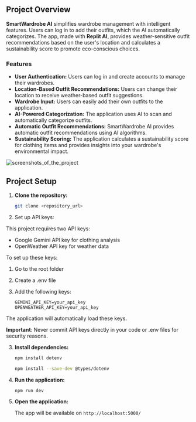 ## Project Overview

**SmartWardrobe AI** simplifies wardrobe management with intelligent features. Users can log in to add their outfits, which the AI automatically categorizes. The app, made with **Replit AI**, provides weather-sensitive outfit recommendations based on the user's location and calculates a sustainability score to promote eco-conscious choices.

### Features

- **User Authentication:** Users can log in and create accounts to manage their wardrobes.
- **Location-Based Outfit Recommendations:** Users can change their location to receive weather-based outfit suggestions.
- **Wardrobe Input:** Users can easily add their own outfits to the application.
- **AI-Powered Categorization:** The application uses AI to scan and automatically categorize outfits.
- **Automatic Outfit Recommendations:** SmartWardrobe AI provides automatic outfit recommendations using AI algorithms.
- **Sustainability Scoring:** The application calculates a sustainability score for clothing items and provides insights into your wardrobe's environmental impact.

![screenshots_of_the_project](https://i.imgur.com/gVfM8QJ.png)

## Project Setup

1. **Clone the repository:**

   ```bash
   git clone <repository_url>
   ```

2. Set up API keys:

This project requires two API keys:

- Google Gemini API key for clothing analysis
- OpenWeather API key for weather data

To set up these keys:

1. Go to the root folder
2. Create a .env file
3. Add the following keys:

   ```env
   GEMINI_API_KEY=your_api_key
   OPENWEATHER_API_KEY=your_api_key
   ```

The application will automatically load these keys.

**Important**: Never commit API keys directly in your code or .env files for security reasons.

3. **Install dependencies:**

   ```bash
   npm install dotenv
   ```

   ```bash
   npm install --save-dev @types/dotenv
   ```

4. **Run the application:**

   ```bash
   npm run dev
   ```

5. **Open the application:**

   The app will be available on `http://localhost:5000/`
